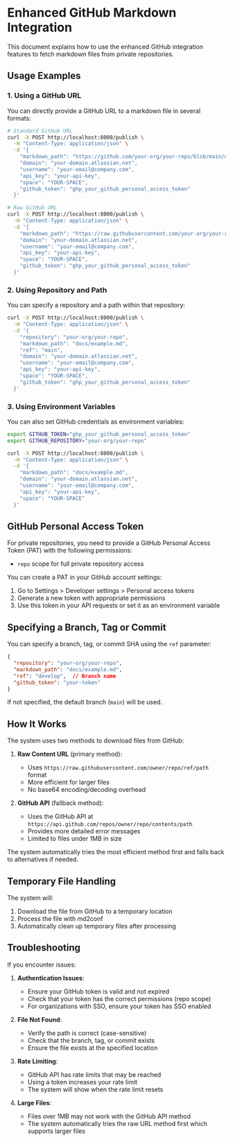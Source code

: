 # Enhanced GitHub Markdown Integration

This document explains how to use the enhanced GitHub integration features to fetch markdown files from private repositories.

## Usage Examples

### 1. Using a GitHub URL

You can directly provide a GitHub URL to a markdown file in several formats:

```bash
# Standard GitHub URL
curl -X POST http://localhost:8000/publish \
  -H "Content-Type: application/json" \
  -d '{
    "markdown_path": "https://github.com/your-org/your-repo/blob/main/docs/example.md",
    "domain": "your-domain.atlassian.net",
    "username": "your-email@company.com",
    "api_key": "your-api-key",
    "space": "YOUR-SPACE",
    "github_token": "ghp_your_github_personal_access_token"
  }'

# Raw GitHub URL
curl -X POST http://localhost:8000/publish \
  -H "Content-Type: application/json" \
  -d '{
    "markdown_path": "https://raw.githubusercontent.com/your-org/your-repo/main/docs/example.md",
    "domain": "your-domain.atlassian.net",
    "username": "your-email@company.com",
    "api_key": "your-api-key",
    "space": "YOUR-SPACE",
    "github_token": "ghp_your_github_personal_access_token"
  }'
```

### 2. Using Repository and Path

You can specify a repository and a path within that repository:

```bash
curl -X POST http://localhost:8000/publish \
  -H "Content-Type: application/json" \
  -d '{
    "repository": "your-org/your-repo",
    "markdown_path": "docs/example.md",
    "ref": "main",
    "domain": "your-domain.atlassian.net",
    "username": "your-email@company.com",
    "api_key": "your-api-key",
    "space": "YOUR-SPACE",
    "github_token": "ghp_your_github_personal_access_token"
  }'
```

### 3. Using Environment Variables

You can also set GitHub credentials as environment variables:

```bash
export GITHUB_TOKEN="ghp_your_github_personal_access_token"
export GITHUB_REPOSITORY="your-org/your-repo"

curl -X POST http://localhost:8000/publish \
  -H "Content-Type: application/json" \
  -d '{
    "markdown_path": "docs/example.md",
    "domain": "your-domain.atlassian.net",
    "username": "your-email@company.com",
    "api_key": "your-api-key",
    "space": "YOUR-SPACE"
  }'
```

## GitHub Personal Access Token

For private repositories, you need to provide a GitHub Personal Access Token (PAT) with the following permissions:

- `repo` scope for full private repository access

You can create a PAT in your GitHub account settings:
1. Go to Settings > Developer settings > Personal access tokens
2. Generate a new token with appropriate permissions
3. Use this token in your API requests or set it as an environment variable

## Specifying a Branch, Tag or Commit

You can specify a branch, tag, or commit SHA using the `ref` parameter:

```json
{
  "repository": "your-org/your-repo",
  "markdown_path": "docs/example.md",
  "ref": "develop",  // Branch name
  "github_token": "your-token"
}
```

If not specified, the default branch (`main`) will be used.

## How It Works

The system uses two methods to download files from GitHub:

1. **Raw Content URL** (primary method):
   - Uses `https://raw.githubusercontent.com/owner/repo/ref/path` format
   - More efficient for larger files
   - No base64 encoding/decoding overhead

2. **GitHub API** (fallback method):
   - Uses the GitHub API at `https://api.github.com/repos/owner/repo/contents/path`
   - Provides more detailed error messages
   - Limited to files under 1MB in size

The system automatically tries the most efficient method first and falls back to alternatives if needed.

## Temporary File Handling

The system will:
1. Download the file from GitHub to a temporary location
2. Process the file with md2conf
3. Automatically clean up temporary files after processing

## Troubleshooting

If you encounter issues:

1. **Authentication Issues**:
   - Ensure your GitHub token is valid and not expired
   - Check that your token has the correct permissions (repo scope)
   - For organizations with SSO, ensure your token has SSO enabled

2. **File Not Found**:
   - Verify the path is correct (case-sensitive)
   - Check that the branch, tag, or commit exists
   - Ensure the file exists at the specified location

3. **Rate Limiting**:
   - GitHub API has rate limits that may be reached
   - Using a token increases your rate limit
   - The system will show when the rate limit resets

4. **Large Files**:
   - Files over 1MB may not work with the GitHub API method
   - The system automatically tries the raw URL method first which supports larger files
